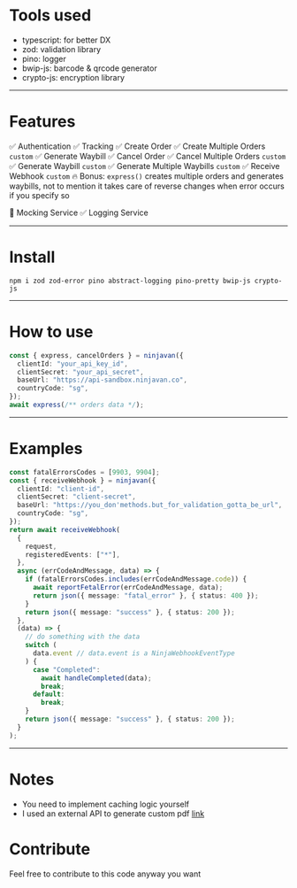 # Tools used

- typescript: for better DX
- zod: validation library
- pino: logger
- bwip-js: barcode & qrcode generator
- crypto-js: encryption library

---

# Features

✅ Authentication
✅ Tracking
✅ Create Order
✅ Create Multiple Orders `custom`
✅ Generate Waybill
✅ Cancel Order
✅ Cancel Multiple Orders `custom`
✅ Generate Waybill `custom`
✅ Generate Multiple Waybills `custom`
✅ Receive Webhook `custom`
🔥 Bonus: `express()` creates multiple orders and generates waybills, not to mention it takes care of reverse changes when error occurs if you specify so

🔴 Mocking Service
✅ Logging Service

---

# Install

```cli
npm i zod zod-error pino abstract-logging pino-pretty bwip-js crypto-js
```

---

# How to use

```ts
const { express, cancelOrders } = ninjavan({
  clientId: "your_api_key_id",
  clientSecret: "your_api_secret",
  baseUrl: "https://api-sandbox.ninjavan.co",
  countryCode: "sg",
});
await express(/** orders data */);
```

---

# Examples

```ts
const fatalErrorsCodes = [9903, 9904];
const { receiveWebhook } = ninjavan({
  clientId: "client-id",
  clientSecret: "client-secret",
  baseUrl: "https://you_don'methods.but_for_validation_gotta_be_url",
  countryCode: "sg",
});
return await receiveWebhook(
  {
    request,
    registeredEvents: ["*"],
  },
  async (errCodeAndMessage, data) => {
    if (fatalErrorsCodes.includes(errCodeAndMessage.code)) {
      await reportFetalError(errCodeAndMessage, data);
      return json({ message: "fatal_error" }, { status: 400 });
    }
    return json({ message: "success" }, { status: 200 });
  },
  (data) => {
    // do something with the data
    switch (
      data.event // data.event is a NinjaWebhookEventType
    ) {
      case "Completed":
        await handleCompleted(data);
        break;
      default:
        break;
    }
    return json({ message: "success" }, { status: 200 });
  }
);
```

---

# Notes

- You need to implement caching logic yourself
- I used an external API to generate custom pdf [link](https://github.com/SomiDivian/puppeteer-aws-pulumi)

# Contribute

Feel free to contribute to this code anyway you want
